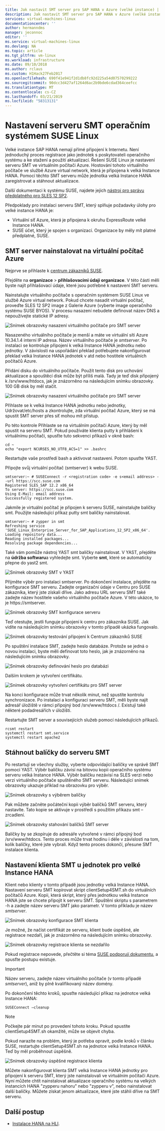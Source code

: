 ```yaml
---
title: Jak nastavit SMT server pro SAP HANA v Azure (velké instance) | Dokumentace Microsoftu
description: Jak nastavit SMT server pro SAP HANA v Azure (velké instance).
services: virtual-machines-linux
documentationcenter: ''
author: hermanndms
manager: jeconnoc
editor: ''
ms.service: virtual-machines-linux
ms.devlang: NA
ms.topic: article
ms.tgt_pltfrm: vm-linux
ms.workload: infrastructure
ms.date: 09/10/2018
ms.author: rclaus
ms.custom: H1Hack27Feb2017
ms.openlocfilehash: 690f41e941f2d1db8fc92d225a54d07570299222
ms.sourcegitcommit: 90dcc3d427af1264d6ac2b9bde6cdad364ceefcc
ms.translationtype: MT
ms.contentlocale: cs-CZ
ms.lasthandoff: 03/21/2019
ms.locfileid: "58313131"
---
```

# <a name="set-up-smt-server-for-suse-linux"></a>Nastavení serveru SMT operačním systémem SUSE Linux
Velké instance SAP HANA nemají přímé připojení k Internetu. Není jednoduchý proces registrace jako jednotek s poskytovateli operačního systému a ke stažení a použití aktualizací. Řešení SUSE Linux je nastavení serveru SMT ve virtuálním počítači Azure. Hostování tohoto virtuálního počítače ve službě Azure virtual network, která je připojena k velká Instance HANA. Pomocí těchto SMT serveru může jednotka velká Instance HANA zaregistrovat a stáhnout aktualizace. 

Další dokumentaci k systému SUSE, najdete jejich [nástroj pro správu předplatného pro SLES 12 SP2](https://www.suse.com/documentation/sles-12/pdfdoc/book_smt/book_smt.pdf). 

Předpoklady pro instalaci serveru SMT, který splňuje požadavky úlohy pro velké instance HANA je:

- Virtuální síť Azure, která je připojena k okruhu ExpressRoute velké Instance HANA.
- SUSE účet, který je spojen s organizací. Organizace by měly mít platné předplatné, SUSE.

## <a name="install-smt-server-on-an-azure-virtual-machine"></a>SMT server nainstalovat na virtuální počítač Azure

Nejprve se přihlaste k [centrum zákazníků SUSE](https://scc.suse.com/).

Přejděte na **organizace** > **přihlašovacími údaji organizace**. V této části měli byste najít přihlašovací údaje, které jsou potřebné k nastavení SMT serveru.

Nainstalujte virtuálního počítače s operačním systémem SUSE Linux ve službě Azure virtual network. Pokud chcete nasadit virtuální počítač, proveďte SLES 12 SP2 image z Galerie Azure (vyberte image operačního systému SUSE BYOS). V procesu nasazení nebudete definovat název DNS a nepoužívejte statické IP adresy.

![Snímek obrazovky nasazení virtuálního počítače pro SMT server](./media/hana-installation/image3_vm_deployment.png)

Nasazeného virtuálního počítače je menší a máte ve virtuální síti Azure 10.34.1.4 interní IP adresa. Název virtuálního počítače je *smtserver*. Po instalaci se kontroluje připojení k velká Instance HANA jednotku nebo jednotky. V závislosti na uspořádání překlad potřebujete nakonfigurovat překlad velká Instance HANA jednotek v atd nebo hostitele virtuálních počítačů Azure. 

Přidání disku do virtuálního počítače. Použít tento disk pro uchování aktualizace a spouštěcí disk může být příliš malá. Tady je teď disk připojený k /srv/www/htdocs, jak je znázorněno na následujícím snímku obrazovky. 100 GB disk by měl stačit.

![Snímek obrazovky nasazení virtuálního počítače pro SMT server](./media/hana-installation/image4_additional_disk_on_smtserver.PNG)

Přihlaste se k velká Instance HANA jednotku nebo jednotky, Udržovat/etc/hosts a zkontrolujte, zda virtuální počítač Azure, který se má spustit SMT server přes síť mohou mít přístup.

Po této kontrole Přihlaste se na virtuálním počítači Azure, který by měl spustit na serveru SMT. Pokud používáte klienta putty k přihlášení k virtuálnímu počítači, spusťte tuto sekvenci příkazů v okně bash:

```
cd ~
echo "export NCURSES_NO_UTF8_ACS=1" >> .bashrc
```

Restartujte vaše prostředí bash a aktivovat nastavení. Potom spusťte YAST.

Připojte svůj virtuální počítač (smtserver) k webu SUSE.

```
smtserver:~ # SUSEConnect -r <registration code> -e s<email address> --url https://scc.suse.com
Registered SLES_SAP 12.2 x86_64
To server: https://scc.suse.com
Using E-Mail: email address
Successfully registered system.
```

Jakmile je virtuální počítač je připojen k serveru SUSE, nainstalujte balíčky smt. Použijte následující příkaz putty smt balíčky nainstalovat.

```
smtserver:~ # zypper in smt
Refreshing service 'SUSE_Linux_Enterprise_Server_for_SAP_Applications_12_SP2_x86_64'.
Loading repository data...
Reading installed packages...
Resolving package dependencies...
```


Také vám pomůže nástroj YAST smt balíčky nainstalovat. V YAST, přejděte na **údržba softwaru**a vyhledejte smt. Vyberte **smt**, které se automaticky přepne do yast2 smt.

![Snímek obrazovky SMT v YAST](./media/hana-installation/image5_smt_in_yast.PNG)


Přijměte výběr pro instalaci smtserver. Po dokončení instalace, přejděte na konfigurace SMT serveru. Zadejte organizační údaje v Centru pro SUSE zákazníka, který jste získali dříve. Jako adresu URL serveru SMT také zadejte název hostitele vašeho virtuálního počítače Azure. V této ukázce, to je https:\//smtserver.

![Snímek obrazovky SMT konfigurace serveru](./media/hana-installation/image6_configuration_of_smtserver1.png)

Teď otestujte, jestli funguje připojení k centru pro zákazníka SUSE. Jak vidíte na následujícím snímku obrazovky v tomto případě ukázka fungovalo.

![Snímek obrazovky testování připojení k Centrum zákazníků SUSE](./media/hana-installation/image7_test_connect.png)

Po spuštění instalace SMT, zadejte heslo databáze. Protože se jedná o novou instalaci, byste měli definovat toto heslo, jak je znázorněno na následujícím snímku obrazovky.

![Snímek obrazovky definování heslo pro databázi](./media/hana-installation/image8_define_db_passwd.PNG)

Dalším krokem je vytvoření certifikátu.

![Snímek obrazovky vytvoření certifikátu pro SMT server](./media/hana-installation/image9_certificate_creation.PNG)

Na konci konfigurace může trvat několik minut, než spustíte kontrolu synchronizace. Po instalaci a konfiguraci serveru SMT, měli byste najít adresář úložiště v rámci přípojný bod /srv/www/htdocs /. Existují také některé podadresářích v úložišti. 

Restartujte SMT server a souvisejících služeb pomocí následujících příkazů.

```
rcsmt restart
systemctl restart smt.service
systemctl restart apache2
```

## <a name="download-packages-onto-smt-server"></a>Stáhnout balíčky do serveru SMT

Po restartují se všechny služby, vyberte odpovídající balíčky ve správě SMT pomocí YAST. Výběr balíčku závisí na bitovou kopii operačního systému serveru velká Instance HANA. Výběr balíčku nezávisí na SLES verzi nebo verzi virtuálního počítače spuštěného SMT serveru. Následující snímek obrazovky ukazuje příklad na obrazovku pro výběr.

![Snímek obrazovky s výběrem balíčky](./media/hana-installation/image10_select_packages.PNG)

Pak můžete začněte počáteční kopii výběr balíčků SMT serveru, který nastavíte. Tato kopie se aktivuje v prostředí s použitím příkazu smt – zrcadlení.

![Snímek obrazovky stahování balíčků SMT server](./media/hana-installation/image11_download_packages.PNG)

Balíčky by se zkopíruje do adresáře vytvořené v rámci přípojný bod /srv/www/htdocs. Tento proces může trvat hodinu i déle v závislosti na tom, kolik balíčky, které jste vybrali. Když tento proces dokončí, přesune SMT instalace klienta. 

## <a name="set-up-the-smt-client-on-hana-large-instance-units"></a>Nastavení klienta SMT u jednotek pro velké Instance HANA

Klient nebo klienty v tomto případě jsou jednotky velká Instance HANA. Nastavení serveru SMT kopírovat skript clientSetup4SMT.sh do virtuálních počítačů Azure. Kopii, která skript, který přes jednotkou velká Instance HANA jste se chcete připojit k serveru SMT. Spuštění skriptu s parametrem -h a zadejte název serveru SMT jako parametr. V tomto příkladu je název *smtserver*.

![Snímek obrazovky konfigurace SMT klienta](./media/hana-installation/image12_configure_client.PNG)

Je možné, že načíst certifikát ze serveru, klient bude úspěšné, ale registrace nezdaří, jak je znázorněno na následujícím snímku obrazovky.

![Snímek obrazovky registrace klienta se nezdařilo](./media/hana-installation/image13_registration_failed.PNG)

Pokud registrace nepovede, přečtěte si téma [SUSE podporují dokumentu](https://www.suse.com/de-de/support/kb/doc/?id=7006024), a spusťte postupu existuje.

> [!IMPORTANT] 
> Název serveru, zadejte název virtuálního počítače (v tomto případě *smtserver*), aniž by plně kvalifikovaný název domény. 

Po dokončení těchto kroků, spusťte následující příkaz na jednotce velká Instance HANA:

```
SUSEConnect –cleanup
```

> [!Note] 
> Počkejte pár minut po provedení tohoto kroku. Pokud spustíte clientSetup4SMT.sh okamžitě, může se objevit chyba.

Pokud narazíte na problém, který je potřeba opravit, podle kroků v článku SUSE, restartujte clientSetup4SMT.sh na jednotce velká Instance HANA. Teď by měl proběhnout úspěšně.

![Snímek obrazovky úspěšné registrace klienta](./media/hana-installation/image14_finish_client_config.PNG)

Můžete nakonfigurovat klienta SMT velká Instance HANA jednotky pro připojení k serveru SMT, který jste nainstalovali ve virtuálním počítači Azure. Nyní můžete chtít nainstalovat aktualizace operačního systému na velkých instancích HANA "zypperu nahoru" nebo "zypperu v", nebo nainstalovat další balíčky. Můžete získat jenom aktualizace, které jste stáhli dříve na SMT serveru.

## <a name="next-steps"></a>Další postup
- [Instalace HANA na HLI](hana-example-installation.md).











